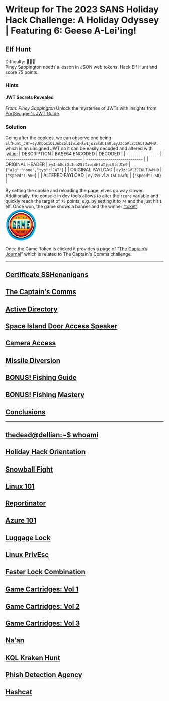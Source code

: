 # Writeup for The 2023 SANS Holiday Hack Challenge: A Holiday Odyssey \| Featuring 6: Geese A-Lei'ing!
## Elf Hunt
Difficulty: :christmas_tree::christmas_tree::christmas_tree:  
Piney Sappington needs a lesson in JSON web tokens. Hack Elf Hunt and score 75 points.

### Hints
#### JWT Secrets Revealed
*From: Piney Sappington*
Unlock the mysteries of JWTs with insights from [PortSwigger's JWT Guide](https://portswigger.net/web-security/jwt).

### Solution
Going after the cookies, we can observe one being `ElfHunt_JWT=eyJhbGciOiJub25lIiwidHlwIjoiSldUIn0.eyJzcGVlZCI6LTUwMH0.` which is an unsigned JWT so it can be easily decoded and altered with [jwt.io](jwt.io):
| DESCRIPTION      | BASE64 ENCODED                         | DECODED                      |
| ---------------- | -------------------------------------- | ---------------------------- | 
| ORIGINAL HEADER  | `eyJhbGciOiJub25lIiwidHlwIjoiSldUIn0`  | `{"alg":"none","typ":"JWT"}` |
| ORIGINAL PAYLOAD | `eyJzcGVlZCI6LTUwMH0`                  | `{"speed":-500}`             |
| ALTERED PAYLOAD  | `eyJzcGVlZCI6LTUwfQ`                   | `{"speed":-50}`              |

By setting the cookie and reloading the page, elves go way slower. Additionally, the console in dev tools allows to alter the `score` variable and quickly reach the target of `75` points, e.g. by setting it to `74` and the just hit `1` elf. Once won, the game shows a banner and the winner [“toket”](https://www.vivino.com/US/en/pelican-toket/w/9752003?year=2020):  
![toket](imgs/toket.png)  

Once the Game Token is clicked it provides a page of “[The Captain’s Journal](https://elfhunt.org/static/images/captainsJournal.png)” which is related to The Captain's Comms challenge.



---
## [Certificate SSHenanigans](/17%20-%20Certificate%20SSHenanigans/README.md)
## [The Captain's Comms](/18%20-%20The%20Captain%27s%20Comms/README.md)
## [Active Directory](/19%20-%20Active%20Directory/README.md)
## [Space Island Door Access Speaker](/20%20-%20Space%20Island%20Door%20Access%20Speaker/README.md)
## [Camera Access](/21%20-%20Camera%20Access/README.md)
## [Missile Diversion](/22%20-%20Missile%20Diversion/README.md)
## [BONUS! Fishing Guide](/23%20-%20BONUS%21%20Fishing%20Guide/README.md)
## [BONUS! Fishing Mastery](/24%20-%20BONUS%21%20Fishing%20Mastery/README.md)
## [Conclusions](/README.md#conclusions)
---
## [thedead@dellian:~$ whoami](/README.md#thedeaddellian-whoami)
## [Holiday Hack Orientation](/01%20-%20Holiday%20Hack%20Orientation/README.md)
## [Snowball Fight](/02%20-%20Snowball%20Fight/README.md)
## [Linux 101](/03%20-%20Linux%20101/README.md)
## [Reportinator](/04%20-%20Reportinator/README.md)
## [Azure 101](/05%20-%20Azure%20101/README.md)
## [Luggage Lock](/06%20-%20Luggage%20Lock/README.md)
## [Linux PrivEsc](/07%20-%20Linux%20PrivEsc/README.md)
## [Faster Lock Combination](/08%20-%20Faster%20Lock%20Combination/README.md)
## [Game Cartridges: Vol 1](/09%20-%20Game%20Cartridges%3A%20Vol%201/README.md)
## [Game Cartridges: Vol 2](/10%20-%20Game%20Cartridges%3A%20Vol%202/README.md)
## [Game Cartridges: Vol 3](/11%20-%20Game%20Cartridges%3A%20Vol%203/README.md)
## [Na'an](/12%20-%20Na%27an/README.md)
## [KQL Kraken Hunt](/13%20-%20KQL%20Kraken%20Hunt/README.md)
## [Phish Detection Agency](/14%20-%20Phish%20Detection%20Agency/README.md)
## [Hashcat](/15%20-%20Hashcat/README.md)
